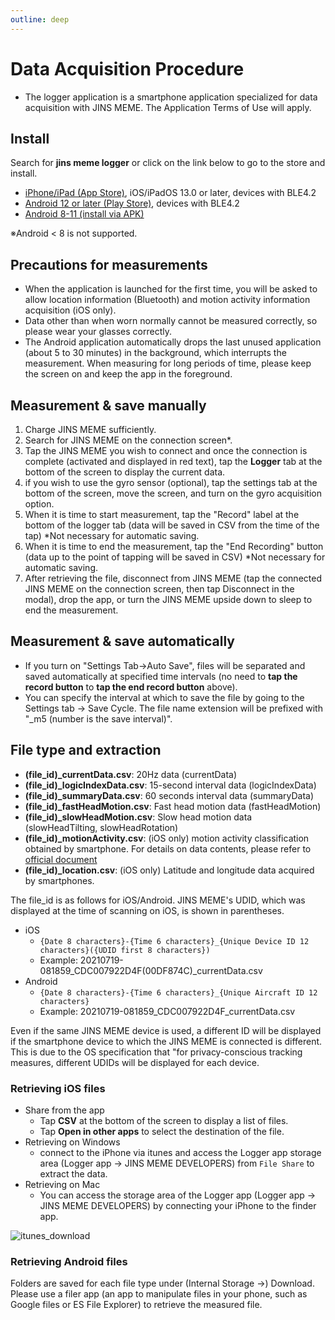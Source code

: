 ```yaml
---
outline: deep
---
```


# Data Acquisition Procedure<Badge type="tip" text="Standard" />

- The logger application is a smartphone application specialized for data acquisition with JINS MEME. The Application Terms of Use will apply.

## Install

Search for **jins meme logger** or click on the link below to go to the store and install.

- [iPhone/iPad (App Store)](https://apps.apple.com/jp/app/jins-meme-logger/id1537937129), iOS/iPadOS 13.0 or later, devices with BLE4.2
- [Android 12 or later (Play Store)](https://play.google.com/store/apps/details?id=com.jins_meme.logger4internal), devices with BLE4.2
- <a href="/apk/jinsmeme-logger-2.0.3.76.apk">Android 8-11 (install via APK)</a>

※Android < 8  is not supported.

## Precautions for measurements

- When the application is launched for the first time, you will be asked to allow location information (Bluetooth) and motion activity information acquisition (iOS only).
- Data other than when worn normally cannot be measured correctly, so please wear your glasses correctly. 
- The Android application automatically drops the last unused application (about 5 to 30 minutes) in the background, which interrupts the measurement. When measuring for long periods of time, please keep the screen on and keep the app in the foreground.

## Measurement & save manually

1. Charge JINS MEME sufficiently.
1. Search for JINS MEME on the connection screen*.
1. Tap the JINS MEME you wish to connect and once the connection is complete (activated and displayed in red text), tap the **Logger** tab at the bottom of the screen to display the current data.
1. if you wish to use the gyro sensor (optional), tap the settings tab at the bottom of the screen, move the screen, and turn on the gyro acquisition option.
1. When it is time to start measurement, tap the "Record" label at the bottom of the logger tab (data will be saved in CSV from the time of the tap) *Not necessary for automatic saving.
1. When it is time to end the measurement, tap the "End Recording" button (data up to the point of tapping will be saved in CSV) *Not necessary for automatic saving.
1. After retrieving the file, disconnect from JINS MEME (tap the connected JINS MEME on the connection screen, then tap Disconnect in the modal), drop the app, or turn the JINS MEME upside down to sleep to end the measurement.

## Measurement & save automatically

- If you turn on "Settings Tab→Auto Save", files will be separated and saved automatically at specified time intervals (no need to **tap the record button** to **tap the end record button** above).
- You can specify the interval at which to save the file by going to the Settings tab -> Save Cycle. The file name extension will be prefixed with "_m5 (number is the save interval)".

## File type and extraction

- **(file_id)_currentData.csv**: 20Hz data (currentData)
- **(file_id)_logicIndexData.csv**: 15-second interval data (logicIndexData)
- **(file_id)_summaryData.csv**: 60 seconds interval data (summaryData)
- **(file_id)_fastHeadMotion.csv**: Fast head motion data (fastHeadMotion)
- **(file_id)_slowHeadMotion.csv**: Slow head motion data (slowHeadTilting, slowHeadRotation)
- **(file_id)_motionActivity.csv**: (iOS only) motion activity classification obtained by smartphone. For details on data contents, please refer to [official document](https://developer.apple.com/documentation/coremotion/cmmotionactivity)
- **(file_id)_location.csv**: (iOS only) Latitude and longitude data acquired by smartphones.

The file_id is as follows for iOS/Android. JINS MEME's UDID, which was displayed at the time of scanning on iOS, is shown in parentheses.

- iOS
    - `{Date 8 characters}-{Time 6 characters}_{Unique Device ID 12 characters}({UDID first 8 characters})`
    - Example: 20210719-081859_CDC007922D4F(00DF874C)_currentData.csv
- Android
    - `{Date 8 characters}-{Time 6 characters}_{Unique Aircraft ID 12 characters}`
    - Example: 20210719-081859_CDC007922D4F_currentData.csv

Even if the same JINS MEME device is used, a different ID will be displayed if the smartphone device to which the JINS MEME is connected is different. This is due to the OS specification that "for privacy-conscious tracking measures, different UDIDs will be displayed for each device.

### Retrieving iOS files

- Share from the app
    - Tap **CSV** at the bottom of the screen to display a list of files.
    - Tap **Open in other apps** to select the destination of the file.
- Retrieving on Windows
    - connect to the iPhone via itunes and access the Logger app storage area (Logger app → JINS MEME DEVELOPERS) from `File Share` to extract the data.
- Retrieving on Mac
    - You can access the storage area of the Logger app (Logger app → JINS MEME DEVELOPERS) by connecting your iPhone to the finder app.

![itunes_download](/images/itunes_download.png)

### Retrieving Android files

Folders are saved for each file type under (Internal Storage ->) Download. Please use a filer app (an app to manipulate files in your phone, such as Google files or ES File Explorer) to retrieve the measured file.
